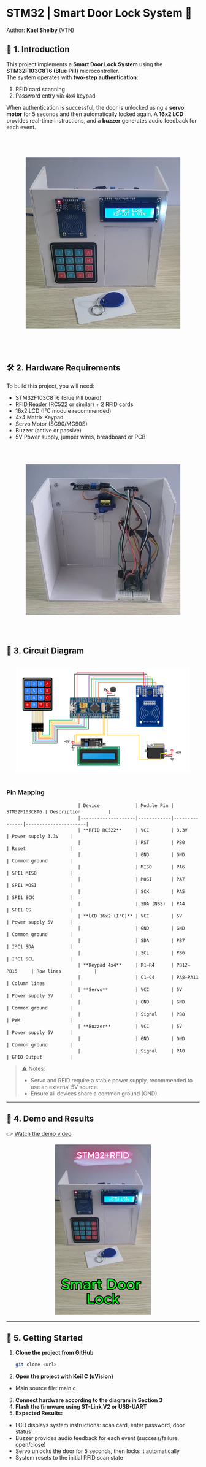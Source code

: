 # STM32 | Smart Door Lock System 🔐
Author: **Kael Shelby** (VTN)

## 📖 1. Introduction
This project implements a **Smart Door Lock System** using the **STM32F103C8T6 (Blue Pill)** microcontroller.  
The system operates with **two-step authentication**:
1. RFID card scanning  
2. Password entry via 4x4 keypad  

When authentication is successful, the door is unlocked using a **servo motor** for 5 seconds and then automatically locked again. A **16x2 LCD** provides real-time instructions, and a **buzzer** generates audio feedback for each event.

<div align="center">
  <img src="./Images/Intro.png" alt="intro" style="transform: scale(0.8);"/>
</div>

## 🛠️ 2. Hardware Requirements
To build this project, you will need:
- STM32F103C8T6 (Blue Pill board)  
- RFID Reader (RC522 or similar) + 2 RFID cards  
- 16x2 LCD (I²C module recommended)  
- 4x4 Matrix Keypad  
- Servo Motor (SG90/MG90S)  
- Buzzer (active or passive)  
- 5V Power supply, jumper wires, breadboard or PCB  

<div align="center">
  <img src="./Images/I1.png" alt="intro" style="transform: scale(0.8);"/>
</div>

## 🔌 3. Circuit Diagram
<img src="./Images/Circuit.png" alt="circuit" style="transform: scale(0.9);"/>

### Pin Mapping

                              | Device             | Module Pin | STM32F103C8T6 | Description          |
                              |--------------------|------------|---------------|----------------------|
                              | **RFID RC522**     | VCC        | 3.3V          | Power supply 3.3V    |
                              |                    | RST        | PB0           | Reset                |
                              |                    | GND        | GND           | Common ground        |
                              |                    | MISO       | PA6           | SPI1 MISO            |
                              |                    | MOSI       | PA7           | SPI1 MOSI            |
                              |                    | SCK        | PA5           | SPI1 SCK             |
                              |                    | SDA (NSS)  | PA4           | SPI1 CS              |
                              | **LCD 16x2 (I²C)** | VCC        | 5V            | Power supply 5V      |
                              |                    | GND        | GND           | Common ground        |
                              |                    | SDA        | PB7           | I²C1 SDA             |
                              |                    | SCL        | PB6           | I²C1 SCL             |
                              | **Keypad 4x4**     | R1–R4      | PB12–PB15     | Row lines            |
                              |                    | C1–C4      | PA8–PA11      | Column lines         |
                              | **Servo**          | VCC        | 5V            | Power supply 5V      |
                              |                    | GND        | GND           | Common ground        |
                              |                    | Signal     | PB8           | PWM                  |
                              | **Buzzer**         | VCC        | 5V            | Power supply 5V      |
                              |                    | GND        | GND           | Common ground        |
                              |                    | Signal     | PA0           | GPIO Output          |

> ⚠️ Notes:  
> - Servo and RFID require a stable power supply, recommended to use an external 5V source.  
> - Ensure all devices share a common ground (GND).  

---

## 🎥 4. Demo and Results
👉 [Watch the demo video](https://www.tiktok.com/@kshelbyiot/video/7533210389182532882?is_from_webapp=1&sender_device=pc&web_id=7500959777037518344)

<p align="center">
  <a href="https://www.tiktok.com/@kshelbyiot/video/7533210389182532882?is_from_webapp=1&sender_device=pc&web_id=7500959777037518344">
    <img src="./Images/Cover.png" alt="Watch Demo Video" width="250"/>
  </a>
</p>

---

## 🚀 5. Getting Started
1. **Clone the project from GitHub**  
   ```bash
   git clone <url>
2. **Open the project with Keil C (uVision)**
- Main source file: main.c
3. **Connect hardware according to the diagram in Section 3**
4. **Flash the firmware using ST-Link V2 or USB-UART**
5. **Expected Results:**
- LCD displays system instructions: scan card, enter password, door status
- Buzzer provides audio feedback for each event (success/failure, open/close)
- Servo unlocks the door for 5 seconds, then locks it automatically
- System resets to the initial RFID scan state
